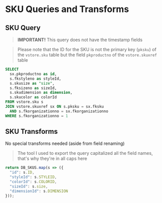 # SKU Queries and Transforms

## SKU Query
> **IMPORTANT!** This query does not have the timestamp fields

> Please note that the ID for the SKU is not the primary key (`pksku`) of the `vstore.sku` table
> but the field `pkproductno` of the `vstore.skuxref` table

```sql
SELECT
  sx.pkproductno as id,
  s.fkstyleno as styleId,
  s.skusize as "size",
  s.fksizeno as sizeId,
  s.skudimension as dimension,
  s.skucolor as colorId
FROM vstore.sku s
JOIN vstore.skuxref sx ON s.pksku = sx.fksku
  AND s.fkorganizationno = sx.fkorganizationno
WHERE s.fkorganizationno = 1
```

## SKU Transforms
No special transforms needed (aside from field renaming)

> The tool I used to export the query capitalized all the field names, that's why they're in all caps here

```js
return DB_SKUS.map(s => ({
  "id": s.ID,
  "styleId": s.STYLEID,
  "colorId": s.COLORID,
  "sizeId": s.size,
  "dimensionId": s.DIMENSION
}));
```
